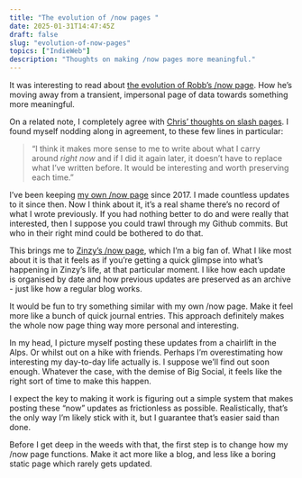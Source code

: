 ```yaml
---
title: "The evolution of /now pages "
date: 2025-01-31T14:47:45Z
draft: false
slug: "evolution-of-now-pages"
topics: ["IndieWeb"]
description: "Thoughts on making /now pages more meaningful."
---
```


It was interesting to read about [the evolution of Robb’s /now page](https://rknight.me/blog/on-transient-slash-pages/). How he’s moving away from a transient, impersonal page of data towards something more meaningful. 

On a related note, I completely agree with [Chris’ thoughts on slash pages](https://chriscoyier.net/2025/01/04/slash-pages/). I found myself nodding along in agreement, to these few lines in particular:

> “I think it makes more sense to me to write about what I carry around _right now_ and if I did it again later, it doesn’t have to replace what I’ve written before. It would be interesting and worth preserving each time.”

I’ve been keeping [my own /now page](/now/) since 2017. I made countless updates to it since then. Now I think about it, it’s a real shame there’s no record of what I wrote previously. If you had nothing better to do and were really that interested, then I suppose you could trawl through my Github commits. But who in their right mind could be bothered to do that.

This brings me to [Zinzy’s /now page](https://www.zinzy.website/now/), which I’m a big fan of. What I like most about it is that it feels as if you’re getting a quick glimpse into what’s happening in Zinzy’s life, at that particular moment. I like how each update is organised by date and how previous updates are preserved as an archive - just like how a regular blog works.

It would be fun to try something similar with my own /now page. Make it feel more like a bunch of quick journal entries. This approach definitely makes the whole now page thing way more personal and interesting. 

In my head, I picture myself posting these updates from a chairlift in the Alps. Or whilst out on a hike with friends. Perhaps I’m overestimating how interesting my day-to-day life actually is. I suppose we’ll find out soon enough. Whatever the case, with the demise of Big Social, it feels like the right sort of time to make this happen.

I expect the key to making it work is figuring out a simple system that makes posting these “now” updates as frictionless as possible. Realistically, that’s the only way I’m likely stick with it, but I guarantee that’s easier said than done. 

Before I get deep in the weeds with that, the first step is to change how my /now page functions. Make it act more like a blog, and less like a boring static page which rarely gets updated.